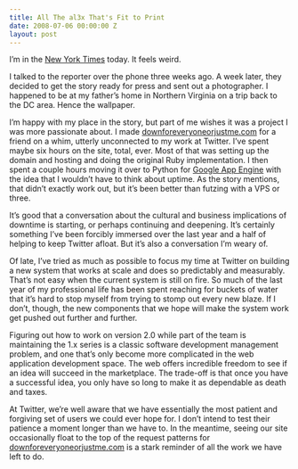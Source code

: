 ```yaml
---
title: All The al3x That's Fit to Print
date: 2008-07-06 00:00:00 Z
layout: post
---
```


I’m in the [New York Times](http://www.nytimes.com/2008/07/06/technology/06outage.html) today. It feels weird.

I talked to the reporter over the phone three weeks ago. A week later, they decided to get the story ready for press and sent out a photographer. I happened to be at my father’s home in Northern Virginia on a trip back to the DC area. Hence the wallpaper.

I’m happy with my place in the story, but part of me wishes it was a project I was more passionate about. I made [downforeveryoneorjustme.com](http://downforeveryoneorjustme.com/) for a friend on a whim, utterly unconnected to my work at Twitter. I’ve spent maybe six hours on the site, total, ever. Most of that was setting up the domain and hosting and doing the original Ruby implementation. I then spent a couple hours moving it over to Python for [Google App Engine](http://appengine.google.com/) with the idea that I wouldn’t have to think about uptime. As the story mentions, that didn’t exactly work out, but it’s been better than futzing with a VPS or three.

It’s good that a conversation about the cultural and business implications of downtime is starting, or perhaps continuing and deepening. It’s certainly something I’ve been forcibly immersed over the last year and a half of helping to keep Twitter afloat. But it’s also a conversation I’m weary of.

Of late, I’ve tried as much as possible to focus my time at Twitter on building a new system that works at scale and does so predictably and measurably. That’s not easy when the current system is still on fire. So much of the last year of my professional life has been spent reaching for buckets of water that it’s hard to stop myself from trying to stomp out every new blaze. If I don’t, though, the new components that we hope will make the system work get pushed out further and further.

Figuring out how to work on version 2.0 while part of the team is maintaining the 1.x series is a classic software development management problem, and one that’s only become more complicated in the web application development space. The web offers incredible freedom to see if an idea will succeed in the marketplace. The trade-off is that once you have a successful idea, you only have so long to make it as dependable as death and taxes.

At Twitter, we’re well aware that we have essentially the most patient and forgiving set of users we could ever hope for. I don’t intend to test their patience a moment longer than we have to. In the meantime, seeing our site occasionally float to the top of the request patterns for [downforeveryoneorjustme.com](http://downforeveryoneorjustme.com/) is a stark reminder of all the work we have left to do.
